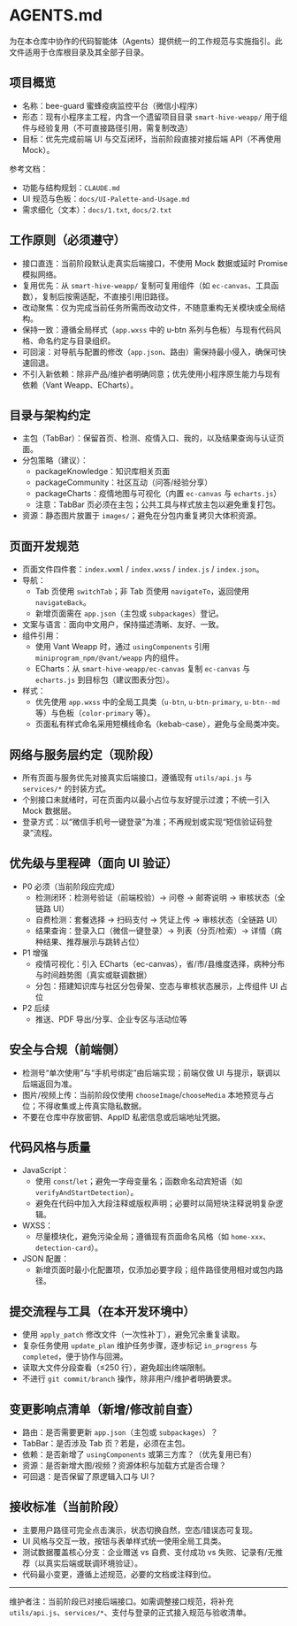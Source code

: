 # AGENTS.md

为在本仓库中协作的代码智能体（Agents）提供统一的工作规范与实施指引。此文件适用于仓库根目录及其全部子目录。

## 项目概览
- 名称：bee-guard 蜜蜂疫病监控平台（微信小程序）
- 形态：现有小程序主工程，内含一个遗留项目目录 `smart-hive-weapp/` 用于组件与经验复用（不可直接路径引用，需复制改造）
- 目标：优先完成前端 UI 与交互闭环，当前阶段直接对接后端 API（不再使用 Mock）。

参考文档：
- 功能与结构规划：`CLAUDE.md`
- UI 规范与色板：`docs/UI-Palette-and-Usage.md`
- 需求细化（文本）：`docs/1.txt`, `docs/2.txt`

## 工作原则（必须遵守）
- 接口直连：当前阶段默认走真实后端接口，不使用 Mock 数据或延时 Promise 模拟网络。
- 复用优先：从 `smart-hive-weapp/` 复制可复用组件（如 `ec-canvas`、工具函数），复制后按需适配，不直接引用旧路径。
- 改动聚焦：仅为完成当前任务所需而改动文件，不随意重构无关模块或全局结构。
- 保持一致：遵循全局样式（`app.wxss` 中的 u-btn 系列与色板）与现有代码风格、命名约定与目录组织。
- 可回滚：对导航与配置的修改（`app.json`、路由）需保持最小侵入，确保可快速回退。
- 不引入新依赖：除非产品/维护者明确同意；优先使用小程序原生能力与现有依赖（Vant Weapp、ECharts）。

## 目录与架构约定
- 主包（TabBar）：保留首页、检测、疫情入口、我的，以及结果查询与认证页面。
- 分包策略（建议）：
  - packageKnowledge：知识库相关页面
  - packageCommunity：社区互动（问答/经验分享）
  - packageCharts：疫情地图与可视化（内置 `ec-canvas` 与 `echarts.js`）
  - 注意：TabBar 页必须在主包；公共工具与样式放主包以避免重复打包。
- 资源：静态图片放置于 `images/`；避免在分包内重复拷贝大体积资源。

## 页面开发规范
- 页面文件四件套：`index.wxml` / `index.wxss` / `index.js` / `index.json`。
- 导航：
  - Tab 页使用 `switchTab`；非 Tab 页使用 `navigateTo`，返回使用 `navigateBack`。
  - 新增页面需在 `app.json`（主包或 `subpackages`）登记。
- 文案与语言：面向中文用户，保持描述清晰、友好、一致。
- 组件引用：
  - 使用 Vant Weapp 时，通过 `usingComponents` 引用 `miniprogram_npm/@vant/weapp` 内的组件。
  - ECharts：从 `smart-hive-weapp/ec-canvas` 复制 `ec-canvas` 与 `echarts.js` 到目标包（建议图表分包）。
- 样式：
  - 优先使用 `app.wxss` 中的全局工具类（`u-btn`, `u-btn-primary`, `u-btn--md` 等）与色板（`color-primary` 等）。
  - 页面私有样式命名采用短横线命名（kebab-case），避免与全局类冲突。

## 网络与服务层约定（现阶段）
- 所有页面与服务优先对接真实后端接口，遵循现有 `utils/api.js` 与 `services/*` 的封装方式。
- 个别接口未就绪时，可在页面内以最小占位与友好提示过渡；不统一引入 Mock 数据层。
- 登录方式：以“微信手机号一键登录”为准；不再规划或实现“短信验证码登录”流程。

## 优先级与里程碑（面向 UI 验证）
- P0 必须（当前阶段应完成）
  - 检测闭环：检测号验证（前端校验）→ 问卷 → 邮寄说明 → 审核状态（全链路 UI）
  - 自费检测：套餐选择 → 扫码支付 → 凭证上传 → 审核状态（全链路 UI）
  - 结果查询：登录入口（微信一键登录）→ 列表（分页/检索）→ 详情（病种结果、推荐展示与跳转占位）
- P1 增强
  - 疫情可视化：引入 ECharts（ec-canvas），省/市/县维度选择，病种分布与时间趋势图（真实或联调数据）
  - 分包：搭建知识库与社区分包骨架、空态与审核状态展示，上传组件 UI 占位
- P2 后续
  - 推送、PDF 导出/分享、企业专区与活动位等

## 安全与合规（前端侧）
- 检测号“单次使用”与“手机号绑定”由后端实现；前端仅做 UI 与提示，联调以后端返回为准。
- 图片/视频上传：当前阶段仅使用 `chooseImage`/`chooseMedia` 本地预览与占位；不得收集或上传真实隐私数据。
- 不要在仓库中存放密钥、AppID 私密信息或后端地址凭据。

## 代码风格与质量
- JavaScript：
  - 使用 `const`/`let`；避免一字母变量名；函数命名动宾短语（如 `verifyAndStartDetection`）。
  - 避免在代码中加入大段注释或版权声明；必要时以简短块注释说明复杂逻辑。
- WXSS：
  - 尽量模块化，避免污染全局；遵循现有页面命名风格（如 `home-xxx`、`detection-card`）。
- JSON 配置：
  - 新增页面时最小化配置项，仅添加必要字段；组件路径使用相对或包内路径。

## 提交流程与工具（在本开发环境中）
- 使用 `apply_patch` 修改文件（一次性补丁），避免冗余重复读取。
- 复杂任务使用 `update_plan` 维护任务步骤，逐步标记 `in_progress` 与 `completed`，便于协作与回溯。
- 读取大文件分段查看（≤250 行），避免超出终端限制。
- 不进行 `git commit/branch` 操作，除非用户/维护者明确要求。

## 变更影响点清单（新增/修改前自查）
- 路由：是否需要更新 `app.json`（主包或 `subpackages`）？
- TabBar：是否涉及 Tab 页？若是，必须在主包。
- 依赖：是否新增了 `usingComponents` 或第三方库？（优先复用已有）
- 资源：是否新增大图/视频？资源体积与加载方式是否合理？
- 可回退：是否保留了原逻辑入口与 UI？

## 接收标准（当前阶段）
- 主要用户路径可完全点击演示，状态切换自然，空态/错误态可复现。
- UI 风格与交互一致，按钮与表单样式统一使用全局工具类。
- 测试数据覆盖核心分支：企业赠送 vs 自费、支付成功 vs 失败、记录有/无推荐（以真实后端或联调环境验证）。
- 代码最小变更，遵循上述规范，必要的文档或注释到位。

---
维护者注：当前阶段已对接后端接口。如需调整接口规范，将补充 `utils/api.js`、`services/*`、支付与登录的正式接入规范与验收清单。
